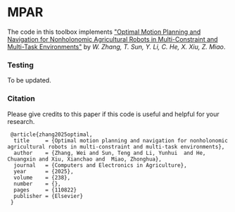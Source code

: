# MPAR

The code in this toolbox implements ["Optimal Motion Planning and Navigation for Nonholonomic Agricultural Robots in Multi-Constraint and Multi-Task Environments"](https://doi.org/10.1016/j.compag.2025.110822) by <i>W. Zhang, T. Sun, Y. Li, C. He, X. Xiu, Z. Miao</i>.

### Testing
To be updated.

### Citation
Please give credits to this paper if this code is useful and helpful for your research.

     @article{zhang2025optimal,
      title     = {Optimal motion planning and navigation for nonholonomic agricultural robots in multi-constraint and multi-task environments},
      author    = {Zhang, Wei and Sun, Teng and Li, Yunhui  and He, Chuangxin and Xiu, Xianchao and  Miao, Zhonghua},
      journal   = {Computers and Electronics in Agriculture},
      year      = {2025},
      volume    = {238},
      number    = {},
      pages     = {110822}
      publisher = {Elsevier}
     }
